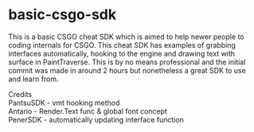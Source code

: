 # basic-csgo-sdk

This is a basic CSGO cheat SDK which is aimed to help newer people to coding internals for CSGO. This cheat SDK has examples of
grabbing interfaces automatically, hooking to the engine and drawing text with surface in PaintTraverse. This is by no means
professional and the initial commit was made in around 2 hours but nonetheless a great SDK to use and learn from.

Credits <br />
PantsuSDK - vmt hooking method <br />
Antario - Render.Text func & global font concept <br />
PenerSDK - automatically updating interface function <br />

